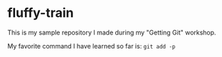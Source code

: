 # fluffy-train
This is my sample repository I made during my "Getting Git" workshop.

My favorite command I have learned so far is: `git add -p`

